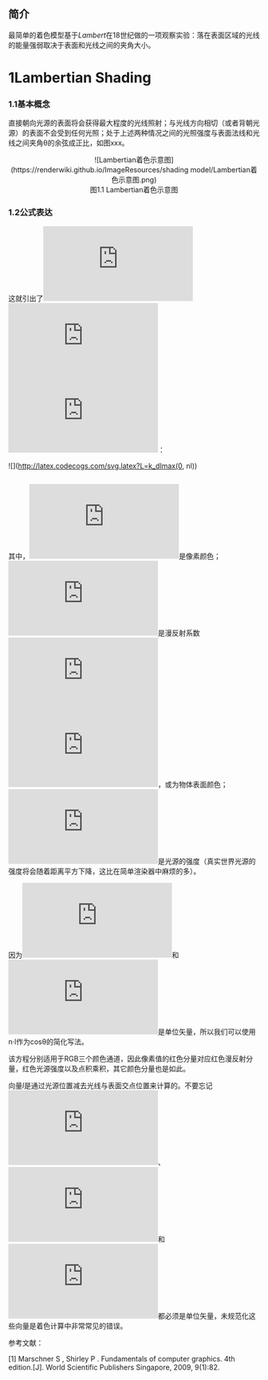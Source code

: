 ## 简介
最简单的着色模型基于$Lambert$在18世纪做的一项观察实验：落在表面区域的光线的能量强弱取决于表面和光线之间的夹角大小。

# 1Lambertian Shading

### 1.1基本概念
直接朝向光源的表面将会获得最大程度的光线照射；与光线方向相切（或者背朝光源）的表面不会受到任何光照；处于上述两种情况之间的光照强度与表面法线和光线之间夹角θ的余弦成正比，如图xxx。

<div align=center>![Lambertian着色示意图](https://renderwiki.github.io/ImageResources/shading model/Lambertian着色示意图.png)</div>

<center>图1.1 Lambertian着色示意图</center>

### 1.2公式表达
这就引出了![](http://latex.codecogs.com/svg.latex?Lambertian)![](http://latex.codecogs.com/svg.latex?shading)![](http://latex.codecogs.com/svg.latex?model)：

![](http://latex.codecogs.com/svg.latex?L=k_dImax(0, nl))

<math>L=k_dImax(0, \pmb{n·l}) \tag{1}</math>

其中，![](http://latex.codecogs.com/svg.latex?L)是像素颜色；![](http://latex.codecogs.com/svg.latex?k_d)是漫反射系数![](http://latex.codecogs.com/svg.latex?diffuse)![](http://latex.codecogs.com/svg.latex?coefficient)，或为物体表面颜色；![](http://latex.codecogs.com/svg.latex?I)是光源的强度（真实世界光源的强度将会随着距离平方下降，这比在简单渲染器中麻烦的多）。

因为![](http://latex.codecogs.com/svg.latex?n)和![](http://latex.codecogs.com/svg.latex?l)是单位矢量，所以我们可以使用n·l作为cosθ的简化写法。

该方程分别适用于RGB三个颜色通道，因此像素值的红色分量对应红色漫反射分量，红色光源强度以及点积乘积，其它颜色分量也是如此。

向量$l$是通过光源位置减去光线与表面交点位置来计算的。不要忘记![](http://latex.codecogs.com/svg.latex?v)、![](http://latex.codecogs.com/svg.latex?l)和![](http://latex.codecogs.com/svg.latex?n)都必须是单位矢量，未规范化这些向量是着色计算中非常常见的错误。



参考文献：

[1] Marschner S ,  Shirley P . Fundamentals of computer graphics. 4th edition.[J]. World Scientific Publishers Singapore, 2009, 9(1):82.
